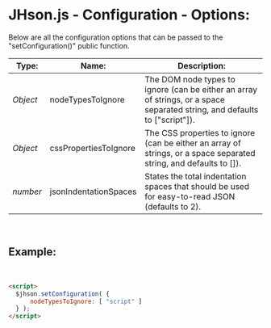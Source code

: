 # JHson.js - Configuration - Options:

Below are all the configuration options that can be passed to the "setConfiguration()" public function.


| Type: | Name: | Description: |
| --- | --- | --- |
| *Object* | nodeTypesToIgnore | The DOM node types to ignore (can be either an array of strings, or a space separated string, and defaults to ["script"]). |
| *Object* | cssPropertiesToIgnore | The CSS properties to ignore (can be either an array of strings, or a space separated string, and defaults to []). |
| *number* | jsonIndentationSpaces | States the total indentation spaces that should be used for easy-to-read JSON (defaults to 2). |

<br/>


## Example:
<br/>

```markdown
<script> 
  $jhson.setConfiguration( {
      nodeTypesToIgnore: [ "script" ]
  } );
</script>
```